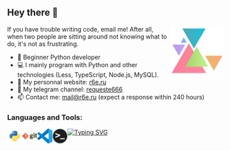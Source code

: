 <!--- Hello Developers 
<p align="center" dir="auto">
 <a target="_blank" rel="noopener noreferrer" href="assets/github-snake.svg"><img width="600" src="assets/github-snake.svg" alt="snake" style="max-width: 100%;"></a>
</p>
--->
## Hey there 👋

<img width="25%" align="right" alt="Gauthier" src="assets\21312312312321.png" />

If you have trouble writing code, email me! After all, when two people are sitting around not knowing what to do, it's not as frustrating.

- 📖 Beginner Python developer
- 💻 I mainly program with Python and other technologies (Less, TypeScript, Node.js, MySQL).
- 🔗 My personnal website: [r6e.ru](https://r6e.ru/)
- 🔗 My telegram channel: [requeste666](https://t.me/requeste666)
- 📫 Contact me: [mail@r6e.ru](mailto:mail@r6e.ru) (expect a response within 240 hours)
### Languages and Tools: 


<img align="left" alt="Python" width="35px" src="https://raw.githubusercontent.com/github/explore/80688e429a7d4ef2fca1e82350fe8e3517d3494d/topics/python/python.png" />
<img align="left" alt="Git" width="35px" src="https://raw.githubusercontent.com/github/explore/80688e429a7d4ef2fca1e82350fe8e3517d3494d/topics/git/git.png" />
<img align="left" alt="Visual Studio Code" width="35px" src="https://raw.githubusercontent.com/github/explore/80688e429a7d4ef2fca1e82350fe8e3517d3494d/topics/visual-studio-code/visual-studio-code.png" />
<img align="left" alt="Terminal" width="35px" src="https://raw.githubusercontent.com/github/explore/80688e429a7d4ef2fca1e82350fe8e3517d3494d/topics/terminal/terminal.png" />

<a href="https://git.io/typing-svg"><img src="https://readme-typing-svg.demolab.com?font=Fira+Code&pause=1000&random=false&width=435&lines=Python+developer+of+discord+bots;Essence+-+discord.gg%2FTEduvvsxAN" alt="Typing SVG" /></a>

<!--- HASH: 2984001637871 --->
<!--- HASH: 9859114619736 --->
<!--- HASH: 4888932851724 --->
<!--- HASH: 5783379983160 --->
<!--- HASH: 5099774236026 --->
<!--- HASH: 2741032841412 --->
<!--- HASH: 2279066815565 --->
<!--- HASH: 205994472320 --->
<!--- HASH: 4954582615017 --->
<!--- HASH: 8929877005710 --->
<!--- HASH: 3414246393549 --->
<!--- HASH: 3536146071236 --->
<!--- HASH: 2145097493652 --->
<!--- HASH: 9670283025810 --->
<!--- HASH: 9405778556627 --->
<!--- HASH: 9569747707546 --->
<!--- HASH: 5845424145482 --->
<!--- HASH: 3350479501326 --->
<!--- HASH: 5092690697131 --->
<!--- HASH: 8509548128165 --->
<!--- HASH: 8318875728344 --->
<!--- HASH: 6445471433920 --->
<!--- HASH: 3030690255793 --->
<!--- HASH: 8410824645283 --->
<!--- HASH: 8026398810391 --->
<!--- HASH: 4244858444905 --->
<!--- HASH: 2155826902654 --->
<!--- HASH: 5765453548407 --->
<!--- HASH: 6816727689414 --->
<!--- HASH: 2023546610297 --->
<!--- HASH: 4385613378060 --->
<!--- HASH: 9869183514204 --->
<!--- HASH: 6077789357426 --->
<!--- HASH: 2823507341738 --->
<!--- HASH: 485592496507 --->
<!--- HASH: 3253847866093 --->